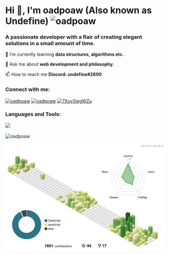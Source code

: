 <h1 align="left">Hi 👋, I'm oadpoaw (Also known as Undefine) <img src="https://komarev.com/ghpvc/?username=oadpoaw&label=Profile%20views&color=0e75b6&style=flat" alt="oadpoaw" /></h1>
<h3 align="left">A passionate developer with a flair of creating elegant solutions in a small amount of time.</h3>

🌱 I’m currently learning **data structures, algorithms etc.**

💬 Ask me about **web development and philosophy.**

📫 How to reach me **Discord: undefine#2690**

<h3 align="left">Connect with me:</h3>
<p align="left">
<a href="https://www.youtube.com/c/oadpoaw" target="blank"><img align="center" src="https://raw.githubusercontent.com/rahuldkjain/github-profile-readme-generator/master/src/images/icons/Social/youtube.svg" alt="oadpoaw" height="30" width="40" /></a>
<a href="https://www.hackerrank.com/oadpoaw" target="blank"><img align="center" src="https://raw.githubusercontent.com/rahuldkjain/github-profile-readme-generator/master/src/images/icons/Social/hackerrank.svg" alt="oadpoaw" height="30" width="40" /></a>
<a href="https://discord.gg/7Xuy3wgWZu" target="blank"><img align="center" src="https://raw.githubusercontent.com/rahuldkjain/github-profile-readme-generator/master/src/images/icons/Social/discord.svg" alt="7Xuy3wgWZu" height="30" width="40" /></a>
</p>

<h3 align="left">Languages and Tools:</h3>
<p align="left">
  <a href="https://skillicons.dev">
    <img src="https://skillicons.dev/icons?i=androidstudio,bash,cpp,cloudflare,css,discord,bots,electron,express,figma,firebase,git,github,html,java,js,jquery,linux,mongodb,mysql,netlify,nextjs,nginx,nodejs,ps,postgres,prisma,react,redis,regex,tailwind,ts,vscode" />
  </a>
</p>

<img align="center" src="https://github-readme-streak-stats.herokuapp.com/?user=oadpoaw&" alt="oadpoaw" />

![](./profile-3d-contrib/profile-green-animate.svg)

